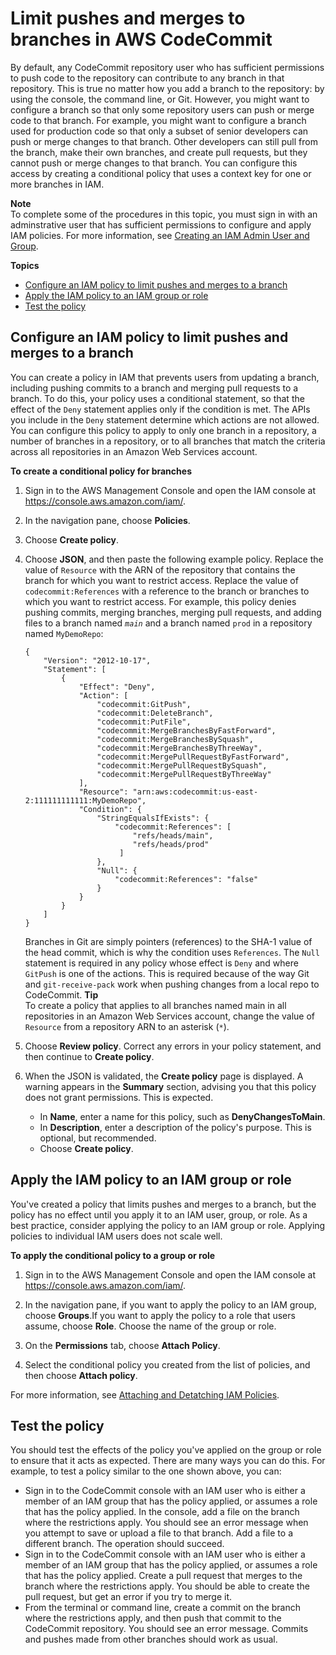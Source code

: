 # Limit pushes and merges to branches in AWS CodeCommit<a name="how-to-conditional-branch"></a>

By default, any CodeCommit repository user who has sufficient permissions to push code to the repository can contribute to any branch in that repository\. This is true no matter how you add a branch to the repository: by using the console, the command line, or Git\. However, you might want to configure a branch so that only some repository users can push or merge code to that branch\. For example, you might want to configure a branch used for production code so that only a subset of senior developers can push or merge changes to that branch\. Other developers can still pull from the branch, make their own branches, and create pull requests, but they cannot push or merge changes to that branch\. You can configure this access by creating a conditional policy that uses a context key for one or more branches in IAM\. 

**Note**  
To complete some of the procedures in this topic, you must sign in with an adminstrative user that has sufficient permissions to configure and apply IAM policies\. For more information, see [Creating an IAM Admin User and Group](https://docs.aws.amazon.com/IAM/latest/UserGuide/getting-started_create-admin-group.html)\. 

**Topics**
+ [Configure an IAM policy to limit pushes and merges to a branch](#how-to-conditional-branch-create-policy)
+ [Apply the IAM policy to an IAM group or role](#how-to-conditional-branch-apply-policy)
+ [Test the policy](#how-to-conditional-branch-test)

## Configure an IAM policy to limit pushes and merges to a branch<a name="how-to-conditional-branch-create-policy"></a>

You can create a policy in IAM that prevents users from updating a branch, including pushing commits to a branch and merging pull requests to a branch\. To do this, your policy uses a conditional statement, so that the effect of the `Deny` statement applies only if the condition is met\. The APIs you include in the `Deny` statement determine which actions are not allowed\. You can configure this policy to apply to only one branch in a repository, a number of branches in a repository, or to all branches that match the criteria across all repositories in an Amazon Web Services account\. <a name="how-to-conditional-branch-create-policy-procedure"></a>

**To create a conditional policy for branches**

1. Sign in to the AWS Management Console and open the IAM console at [https://console\.aws\.amazon\.com/iam/](https://console.aws.amazon.com/iam/)\.

1. In the navigation pane, choose **Policies**\. 

1. Choose **Create policy**\.

1. Choose **JSON**, and then paste the following example policy\. Replace the value of `Resource` with the ARN of the repository that contains the branch for which you want to restrict access\. Replace the value of `codecommit:References` with a reference to the branch or branches to which you want to restrict access\. For example, this policy denies pushing commits, merging branches, merging pull requests, and adding files to a branch named *`main`* and a branch named `prod` in a repository named `MyDemoRepo`:

   ```
   {
       "Version": "2012-10-17",
       "Statement": [
           {
               "Effect": "Deny",
               "Action": [
                   "codecommit:GitPush",
                   "codecommit:DeleteBranch",
                   "codecommit:PutFile",
                   "codecommit:MergeBranchesByFastForward",
                   "codecommit:MergeBranchesBySquash",
                   "codecommit:MergeBranchesByThreeWay",
                   "codecommit:MergePullRequestByFastForward",
                   "codecommit:MergePullRequestBySquash",
                   "codecommit:MergePullRequestByThreeWay"
               ],
               "Resource": "arn:aws:codecommit:us-east-2:111111111111:MyDemoRepo",
               "Condition": {
                   "StringEqualsIfExists": {
                       "codecommit:References": [
                           "refs/heads/main", 
                           "refs/heads/prod"
                        ]
                   },
                   "Null": {
                       "codecommit:References": "false"
                   }
               }
           }
       ]
   }
   ```

   Branches in Git are simply pointers \(references\) to the SHA\-1 value of the head commit, which is why the condition uses `References`\. The `Null` statement is required in any policy whose effect is `Deny` and where `GitPush` is one of the actions\. This is required because of the way Git and `git-receive-pack` work when pushing changes from a local repo to CodeCommit\.
**Tip**  
To create a policy that applies to all branches named main in all repositories in an Amazon Web Services account, change the value of `Resource` from a repository ARN to an asterisk \(`*`\)\. 

1. Choose **Review policy**\. Correct any errors in your policy statement, and then continue to **Create policy**\.

1. When the JSON is validated, the **Create policy** page is displayed\. A warning appears in the **Summary** section, advising you that this policy does not grant permissions\. This is expected\. 
   + In **Name**, enter a name for this policy, such as **DenyChangesToMain**\.
   + In **Description**, enter a description of the policy's purpose\. This is optional, but recommended\.
   + Choose **Create policy**\.

## Apply the IAM policy to an IAM group or role<a name="how-to-conditional-branch-apply-policy"></a>

You've created a policy that limits pushes and merges to a branch, but the policy has no effect until you apply it to an IAM user, group, or role\. As a best practice, consider applying the policy to an IAM group or role\. Applying policies to individual IAM users does not scale well\.<a name="how-to-conditional-branch-apply-policy-procedure"></a>

**To apply the conditional policy to a group or role**

1. Sign in to the AWS Management Console and open the IAM console at [https://console\.aws\.amazon\.com/iam/](https://console.aws.amazon.com/iam/)\.

1. In the navigation pane, if you want to apply the policy to an IAM group, choose **Groups**\.If you want to apply the policy to a role that users assume, choose **Role**\. Choose the name of the group or role\.

1. On the **Permissions** tab, choose **Attach Policy**\.

1. Select the conditional policy you created from the list of policies, and then choose **Attach policy**\.

For more information, see [Attaching and Detatching IAM Policies](https://docs.aws.amazon.com/IAM/latest/UserGuide/access_policies_manage-attach-detach.html)\.

## Test the policy<a name="how-to-conditional-branch-test"></a>

You should test the effects of the policy you've applied on the group or role to ensure that it acts as expected\. There are many ways you can do this\. For example, to test a policy similar to the one shown above, you can:
+ Sign in to the CodeCommit console with an IAM user who is either a member of an IAM group that has the policy applied, or assumes a role that has the policy applied\. In the console, add a file on the branch where the restrictions apply\. You should see an error message when you attempt to save or upload a file to that branch\. Add a file to a different branch\. The operation should succeed\.
+ Sign in to the CodeCommit console with an IAM user who is either a member of an IAM group that has the policy applied, or assumes a role that has the policy applied\. Create a pull request that merges to the branch where the restrictions apply\. You should be able to create the pull request, but get an error if you try to merge it\. 
+ From the terminal or command line, create a commit on the branch where the restrictions apply, and then push that commit to the CodeCommit repository\. You should see an error message\. Commits and pushes made from other branches should work as usual\.